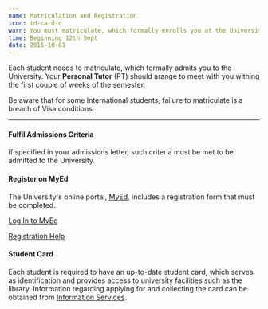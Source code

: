 ```yaml
---
name: Matriculation and Registration
icon: id-card-o
warn: You must matriculate, which formally enrolls you at the University.
time: Beginning 12th Sept
date: 2015-10-01
---
```


Each student needs to matriculate, which formally admits you to the University. Your **Personal Tutor**
(PT) should arange to meet with you withing the first couple of weeks of the semester.

Be aware that for some International students, failure to matriculate is a breach of Visa conditions.

<hr>

#### Fulfil Admissions Criteria

If specified in your admissions letter, such criteria must be met to be admitted to the University.

#### Register on MyEd

The University's online portal, [MyEd](https://www.myed.ed.ac.uk/), includes a registration form that must be completed.


<div class="btn-group">
<a class="btn btn-default" href="https://www.myed.ed.ac.uk/">
    Log In to MyEd
</a>

<a class="btn btn-default" 
    href="http://www.ed.ac.uk/student-systems/support-guidance/students/online-registration">
    Registration Help
</a>
</div>

#### Student Card

Each student is required to have an up-to-date student card, which serves as identification and provides access to university facilities such as the library. Information regarding applying for and collecting the card can be obtained from [Information Services](http://www.ed.ac.uk/information-services/help-consultancy/card/getting-first-card).
